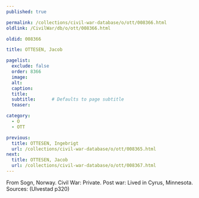 ```yaml
---
published: true

permalink: /collections/civil-war-database/o/ott/008366.html
oldlink: /CivilWar/db/o/ott/008366.html

oldid: 008366

title: OTTESEN, Jacob

pagelist:
  exclude: false
  order: 8366
  image: 
  alt:
  caption:
  title:
  subtitle:      # Defaults to page subtitle
  teaser:

category: 
  - O 
  - OTT

previous:
  title: OTTESEN, Ingebrigt
  url: /collections/civil-war-database/o/ott/008365.html  
next:
  title: OTTESEN, Jacob
  url: /collections/civil-war-database/o/ott/008367.html   
---
```

From Sogn, Norway. Civil War: Private. Post war: Lived in Cyrus, Minnesota. Sources: (Ulvestad p320)